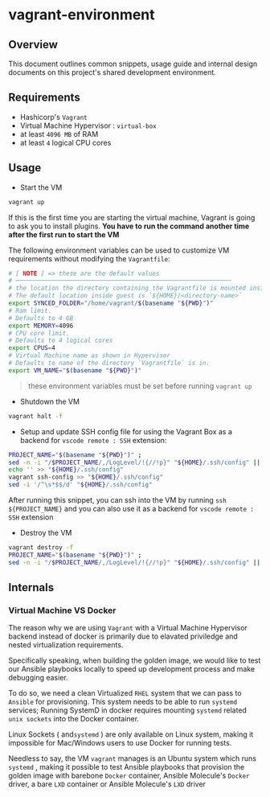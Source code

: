 # vagrant-environment

## Overview

This document outlines common snippets, usage guide and internal design
documents on this project's shared development environment.

## Requirements

- Hashicorp's `Vagrant`
- Virtual Machine Hypervisor : `virtual-box`
- at least `4096 MB` of RAM
- at least `4` logical CPU cores

## Usage

- Start the VM

```bash
vagrant up
```

If this is the first time you are starting the virtual machine, Vagrant is
going to ask you to install plugins. **You have to run the command another time
after the first run to start the VM**

The following environment variables can be used to customize VM requirements
without modifying the `Vagrantfile`:

```bash
# [ NOTE ] => these are the default values
# ────────────────────────────────────────────────────────────
# the location the directory containing the Vagrantfile is mounted inside Guest OS
# The default location inside guest is `${HOME}/<directory-name>`
export SYNCED_FOLDER="/home/vagrant/$(basename "${PWD}")"
# Ram limit.
# Defaults to 4 GB
export MEMORY=4096
# CPU core limit.
# Defaults to 4 logical cores
export CPUS=4
# Virtual Machine name as shown in Hypervisor
# Defaults to name of the directory `Vagrantfile` is in.
export VM_NAME="$(basename "${PWD}")"
```

> these environment variables must be set before running `vagrant up`

- Shutdown the VM

```bash
vagrant halt -f
```

- Setup and update SSH config file for using the Vagrant Box as a backend for
`vscode remote : SSH` extension:

```bash
PROJECT_NAME="$(basename "${PWD}")" ;
sed -n -i "/$PROJECT_NAME/,/LogLevel/!{//!p}" "${HOME}/.ssh/config" || true ;
echo '' >> "${HOME}/.ssh/config"
vagrant ssh-config >> "${HOME}/.ssh/config"
sed -i '/^\s*$$/d' "${HOME}/.ssh/config"
```

After running this snippet, you can ssh into the VM by running `ssh
${PROJECT_NAME}` and you can also use it as a backend for `vscode remote : SSH`
extension

- Destroy the VM

```bash
vagrant destroy -f
PROJECT_NAME="$(basename "${PWD}")" ;
sed -n -i "/$PROJECT_NAME/,/LogLevel/!{//!p}" "${HOME}/.ssh/config" || true ;
```

## Internals

### Virtual Machine VS Docker

The reason why we are using `Vagrant` with a Virtual Machine Hypervisor backend
instead of docker is primarily due to elavated priviledge and nested
virtualization requirements.

Specifically speaking, when building the golden image, we would like to test
our Ansible playbooks locally to speed up development process and make
debugging easier.

To do so, we need a clean Virtualized `RHEL` system that we can pass to
`Ansible` for provisioning. This system needs to be able to run `systemd`
services; Running SystemD in docker requires mounting `systemd` related `unix
sockets` into the Docker container.

Linux Sockets ( and`systemd` ) are only available on Linux system, making it
impossible for Mac/Windows users to use Docker for running tests.

Needless to say, the VM `vagrant` manages is an Ubuntu system which runs
`systemd` , making it possible to test Ansible playbooks that provision the
golden image with barebone `Docker` container, Ansible Molecule's `Docker`
driver, a bare `LXD` container or Ansible Molecule's `LXD` driver
